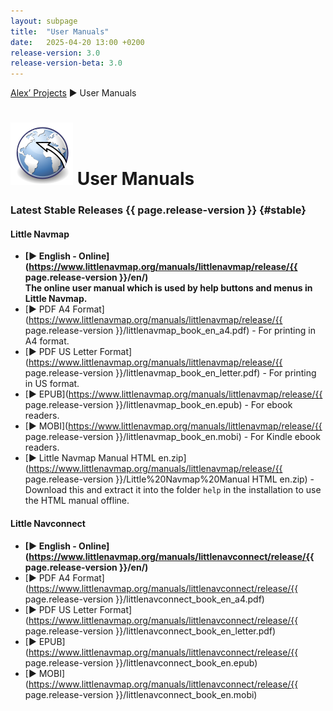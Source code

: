 ```yaml
---
layout: subpage
title:  "User Manuals"
date:   2025-04-20 13:00 +0200
release-version: 3.0
release-version-beta: 3.0
---
```


<!-- VERSION_NUMBER_TODO update branch -->

[Alex’ Projects](index.html) ► User Manuals

# ![User Manuals](/assets/images/navroute.png) User Manuals

### Latest Stable Releases {{ page.release-version }} {#stable}

#### Little Navmap

- **[► English - Online](https://www.littlenavmap.org/manuals/littlenavmap/release/{{ page.release-version }}/en/)<br/>The online user manual which is used by help buttons and menus in Little Navmap.**
- [► PDF A4 Format](https://www.littlenavmap.org/manuals/littlenavmap/release/{{ page.release-version }}/littlenavmap_book_en_a4.pdf) - For printing in A4 format.
- [► PDF US Letter Format](https://www.littlenavmap.org/manuals/littlenavmap/release/{{ page.release-version }}/littlenavmap_book_en_letter.pdf) - For printing in US format.
- [► EPUB](https://www.littlenavmap.org/manuals/littlenavmap/release/{{ page.release-version }}/littlenavmap_book_en.epub) - For ebook readers.
- [► MOBI](https://www.littlenavmap.org/manuals/littlenavmap/release/{{ page.release-version }}/littlenavmap_book_en.mobi) - For Kindle ebook readers.
- [► Little Navmap Manual HTML en.zip](https://www.littlenavmap.org/manuals/littlenavmap/release/{{ page.release-version }}/Little%20Navmap%20Manual HTML en.zip) - Download this and extract it into the folder `help` in the installation to use the HTML manual offline.

#### Little Navconnect

- **[► English - Online](https://www.littlenavmap.org/manuals/littlenavconnect/release/{{ page.release-version }}/en/)**
- [► PDF A4 Format](https://www.littlenavmap.org/manuals/littlenavconnect/release/{{ page.release-version }}/littlenavconnect_book_en_a4.pdf)
- [► PDF US Letter Format](https://www.littlenavmap.org/manuals/littlenavconnect/release/{{ page.release-version }}/littlenavconnect_book_en_letter.pdf)
- [► EPUB](https://www.littlenavmap.org/manuals/littlenavconnect/release/{{ page.release-version }}/littlenavconnect_book_en.epub)
- [► MOBI](https://www.littlenavmap.org/manuals/littlenavconnect/release/{{ page.release-version }}/littlenavconnect_book_en.mobi)

<!--

### Latest Beta, Test or Release Candidates {{ page.release-version-beta }} {#beta}

#### Little Navmap

- **[► English - Online](https://www.littlenavmap.org/manuals/littlenavmap/release/{{ page.release-version-beta }}/en/)<br/>The online user manual i is used by help buttons and menus in Little Navmap.**
- [► PDF A4 Format](https://www.littlenavmap.org/manuals/littlenavmap/release/{{ page.release-version-beta }}/littlenavmap_book_en_a4.pdf) - For printing in A4 format.
- [► PDF US Letter Format](https://www.littlenavmap.org/manuals/littlenavmap/release/{{ page.release-version-beta }}/littlenavmap_book_en_letter.pdf) - For printing in US format.
- [► EPUB](https://www.littlenavmap.org/manuals/littlenavmap/release/{{ page.release-version-beta }}/littlenavmap_book_en.epub) - For ebook readers.
- [► MOBI](https://www.littlenavmap.org/manuals/littlenavmap/release/{{ page.release-version-beta }}/littlenavmap_book_en.mobi) - For Kindle ebook readers.
- [► Little Navmap Manual HTML en.zip](https://www.littlenavmap.org/manuals/littlenavmap/release/{{ page.release-version-beta }}/Little%20Navmap%20Manual HTML en.zip) - Download this and extract it into the folder `help` in the installation to use the HTML manual offline.

#### Little Navconnect

- **[► English - Online](https://www.littlenavmap.org/manuals/littlenavconnect/release/{{ page.release-version-beta }}/en/)**
- [► PDF A4 Format](https://www.littlenavmap.org/manuals/littlenavconnect/release/{{ page.release-version-beta }}/littlenavconnect_book_en_a4.pdf)
- [► PDF US Letter Format](https://www.littlenavmap.org/manuals/littlenavconnect/release/{{ page.release-version-beta }}/littlenavconnect_book_en_letter.pdf)
- [► EPUB](https://www.littlenavmap.org/manuals/littlenavconnect/release/{{ page.release-version-beta }}/littlenavconnect_book_en.epub)
- [► MOBI](https://www.littlenavmap.org/manuals/littlenavconnect/release/{{ page.release-version-beta }}/littlenavconnect_book_en.mobi)
-->

